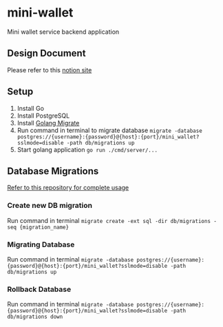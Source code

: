 # mini-wallet
Mini wallet service backend application

## Design Document
Please refer to this [notion site](https://boiling-handstand-d11.notion.site/Mini-Wallet-Exercise-11c1786ae8964f3bb2ff0badf109ac2b)

## Setup
1. Install Go
2. Install PostgreSQL
3. Install [Golang Migrate](https://github.com/golang-migrate/migrate)
4. Run command in terminal to migrate database `migrate -database postgres://{username}:{password}@{host}:{port}/mini_wallet?sslmode=disable -path db/migrations up`
5. Start golang application `go run ./cmd/server/...`

## Database Migrations
[Refer to this repository for complete usage](https://github.com/golang-migrate/migrate)

### Create new DB migration
Run command in terminal `migrate create -ext sql -dir db/migrations -seq {migration_name}`

### Migrating Database
Run command in terminal `migrate -database postgres://{username}:{password}@{host}:{port}/mini_wallet?sslmode=disable -path db/migrations up`

### Rollback Database
Run command in terminal `migrate -database postgres://{username}:{password}@{host}:{port}/mini_wallet?sslmode=disable -path db/migrations down`
